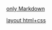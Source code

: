 [only Markdown](https://kovsemy.github.io/rsschool-cv/cv)

[layout html+css](https://kovsemy.github.io/rsschool-cv/)
